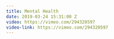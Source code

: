 ```yaml
---
title: Mental Health
date: 2019-03-24 15:31:00 Z
video: https://vimeo.com/294320597
video-link: https://vimeo.com/294320597
---
```



